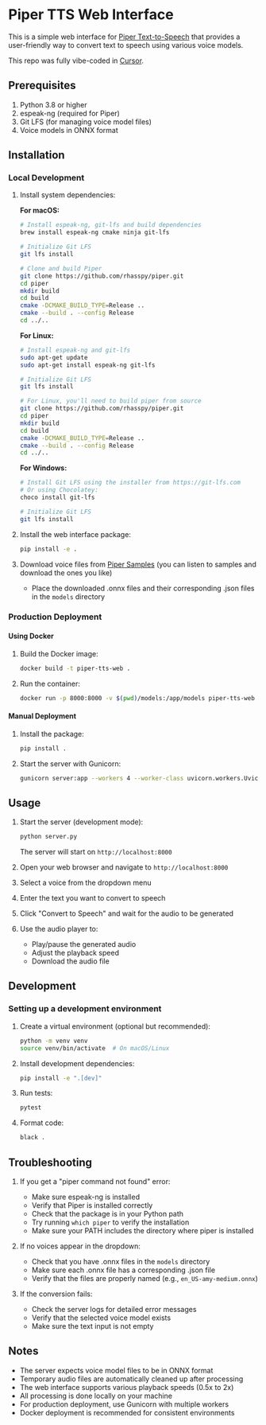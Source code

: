 # Piper TTS Web Interface

This is a simple web interface for [Piper Text-to-Speech](https://github.com/rhasspy/piper) that provides a user-friendly way to convert text to speech using various voice models.

This repo was fully vibe-coded in [Cursor](https://www.cursor.com/).

## Prerequisites

1. Python 3.8 or higher
2. espeak-ng (required for Piper)
3. Git LFS (for managing voice model files)
4. Voice models in ONNX format

## Installation

### Local Development

1. Install system dependencies:

   **For macOS:**
   ```bash
   # Install espeak-ng, git-lfs and build dependencies
   brew install espeak-ng cmake ninja git-lfs
   
   # Initialize Git LFS
   git lfs install
   
   # Clone and build Piper
   git clone https://github.com/rhasspy/piper.git
   cd piper
   mkdir build
   cd build
   cmake -DCMAKE_BUILD_TYPE=Release ..
   cmake --build . --config Release
   cd ../..
   ```

   **For Linux:**
   ```bash
   # Install espeak-ng and git-lfs
   sudo apt-get update
   sudo apt-get install espeak-ng git-lfs
   
   # Initialize Git LFS
   git lfs install
   
   # For Linux, you'll need to build piper from source
   git clone https://github.com/rhasspy/piper.git
   cd piper
   mkdir build
   cd build
   cmake -DCMAKE_BUILD_TYPE=Release ..
   cmake --build . --config Release
   cd ../..
   ```

   **For Windows:**
   ```bash
   # Install Git LFS using the installer from https://git-lfs.com
   # Or using Chocolatey:
   choco install git-lfs
   
   # Initialize Git LFS
   git lfs install
   ```

2. Install the web interface package:
   ```bash
   pip install -e .
   ```

3. Download voice files from [Piper Samples](https://rhasspy.github.io/piper-samples/) (you can listen to samples and download the ones you like)
   - Place the downloaded .onnx files and their corresponding .json files in the `models` directory

### Production Deployment

#### Using Docker

1. Build the Docker image:
   ```bash
   docker build -t piper-tts-web .
   ```

2. Run the container:
   ```bash
   docker run -p 8000:8000 -v $(pwd)/models:/app/models piper-tts-web
   ```

#### Manual Deployment

1. Install the package:
   ```bash
   pip install .
   ```

2. Start the server with Gunicorn:
   ```bash
   gunicorn server:app --workers 4 --worker-class uvicorn.workers.UvicornWorker --bind 0.0.0.0:8000
   ```

## Usage

1. Start the server (development mode):
   ```bash
   python server.py
   ```
   The server will start on `http://localhost:8000`

2. Open your web browser and navigate to `http://localhost:8000`

3. Select a voice from the dropdown menu

4. Enter the text you want to convert to speech

5. Click "Convert to Speech" and wait for the audio to be generated

6. Use the audio player to:
   - Play/pause the generated audio
   - Adjust the playback speed
   - Download the audio file

## Development

### Setting up a development environment

1. Create a virtual environment (optional but recommended):
   ```bash
   python -m venv venv
   source venv/bin/activate  # On macOS/Linux
   ```

2. Install development dependencies:
   ```bash
   pip install -e ".[dev]"
   ```

3. Run tests:
   ```bash
   pytest
   ```

4. Format code:
   ```bash
   black .
   ```

## Troubleshooting

1. If you get a "piper command not found" error:
   - Make sure espeak-ng is installed
   - Verify that Piper is installed correctly
   - Check that the package is in your Python path
   - Try running `which piper` to verify the installation
   - Make sure your PATH includes the directory where piper is installed

2. If no voices appear in the dropdown:
   - Check that you have .onnx files in the `models` directory
   - Make sure each .onnx file has a corresponding .json file
   - Verify that the files are properly named (e.g., `en_US-amy-medium.onnx`)

3. If the conversion fails:
   - Check the server logs for detailed error messages
   - Verify that the selected voice model exists
   - Make sure the text input is not empty

## Notes

- The server expects voice model files to be in ONNX format
- Temporary audio files are automatically cleaned up after processing
- The web interface supports various playback speeds (0.5x to 2x)
- All processing is done locally on your machine
- For production deployment, use Gunicorn with multiple workers
- Docker deployment is recommended for consistent environments 